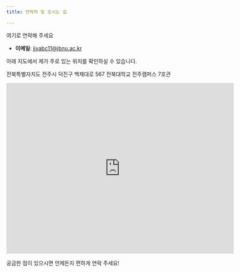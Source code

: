 ```yaml
---
title: 연락처 및 오시는 길

---
```

여기로 연락해 주세요
- **이메일**: jjyabc11@jbnu.ac.kr


아래 지도에서 제가 주로 있는 위치를 확인하실 수 있습니다.

전북특별자치도 전주시 덕진구 백제대로 567 전북대학교 전주캠퍼스 7호관

<iframe src="https://www.google.com/maps/embed?pb=!1m18!1m12!1m3!1d3234.1081767459445!2d127.13231429873744!3d35.84635090575358!2m3!1f0!2f0!3f0!3m2!1i1024!2i768!4f13.1!3m3!1m2!1s0x35702330dc920b9d%3A0x1d0d425396006646!2z7KCE67aB64yA7ZWZ6rWQIOqzteqzvOuMgO2VmSA37Zi46rSA!5e0!3m2!1sko!2skr!4v1760179470173!5m2!1sko!2skr" width="600" height="450" style="border:0;" allowfullscreen="" loading="lazy" referrerpolicy="no-referrer-when-downgrade"></iframe>

궁금한 점이 있으시면 언제든지 편하게 연락 주세요!